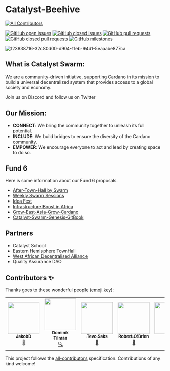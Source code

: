 # Catalyst-Beehive
<!-- ALL-CONTRIBUTORS-BADGE:START - Do not remove or modify this section -->
[![All Contributors](https://img.shields.io/badge/all_contributors-4-orange.svg?style=flat-square)](#contributors-)
<!-- ALL-CONTRIBUTORS-BADGE:END -->

[![GitHub open issues](https://img.shields.io/github/issues/Catalyst-Swarm/The-Beehive?style=flat-square)](https://github.com/Catalyst-Swarm/The-Beehive/issues)
[![GitHub closed issues](https://img.shields.io/github/issues-closed-raw/Catalyst-Swarm/The-Beehive?style=flat-square)](https://github.com/Catalyst-Swarm/The-Beehive/issues?q=is%3Aissue+is%3Aclosed)
[![GitHub pull requests](https://img.shields.io/github/issues-pr/Catalyst-Swarm/The-Beehive)](https://github.com/Catalyst-Swarm/The-Beehive/pulls)
[![GitHub closed pull requests](https://img.shields.io/github/issues-pr-closed/Catalyst-Swarm/The-Beehive)](https://github.com/Catalyst-Swarm/The-Beehive)
[![GitHub milestones](https://img.shields.io/github/milestones/open/Catalyst-Swarm/The-Beehive?style=flat-square)](https://github.com/Catalyst-Swarm/The-Beehive)

![123838716-32c80d00-d904-11eb-94d1-5eaaabe877ca](https://user-images.githubusercontent.com/25156451/126569840-0821b30b-467d-499d-93c4-735d24eeccbb.png)


## What is Catalyst Swarm:
We are a community-driven initiative, supporting Cardano in its mission to build a universal decentralized system that provides access to a global society and economy.

Join us on Discord and follow us on Twitter

## Our Mission:

- **CONNECT**: We bring the community together to unleash its full potential.
- **INCLUDE**: We build bridges to ensure the diversity of the Cardano community.
- **EMPOWER**: We encourage everyone to act and lead by creating space to do so.

## Fund 6
Here is some information about our Fund 6 proposals.

- [After-Town-Hall by Swarm](https://cardano.ideascale.com/a/dtd/After-Town-Hall-by-Swarm/366709-48088)
- [Weekly Swarm Sessions](https://cardano.ideascale.com/a/dtd/Weekly-Swarm-Sessions/366714-48088)
- [Idea Fest](https://cardano.ideascale.com/a/dtd/IDEA-FEST-for-Fund-6-+-7/366717-48088)
- [Infrastructure Boost in Africa](https://cardano.ideascale.com/a/dtd/Infrastructure-Boost-in-Africa/367618-48088)
- [Grow-East-Asia-Grow-Cardano](https://cardano.ideascale.com/a/dtd/Grow-East-Asia-Grow-Cardano/367250-48088)
- [Catalyst-Swarm-Genesis-GitBook](https://cardano.ideascale.com/a/dtd/Catalyst-Swarm-Genesis-GitBook/369556-48088)

## Partners

- Catalyst School
- Eastern Hemisphere TownHall
- [West African Decentralised Alliance](https://wadalliance.org/)
- Quality Assurance DAO


## Contributors ✨

Thanks goes to these wonderful people ([emoji key](https://allcontributors.org/docs/en/emoji-key)):

<!-- ALL-CONTRIBUTORS-LIST:START - Do not remove or modify this section -->
<!-- prettier-ignore-start -->
<!-- markdownlint-disable -->
<table>
  <tr>
    <td align="center"><a href="https://github.com/Sapereaude7"><img src="https://avatars.githubusercontent.com/u/82663830?v=4?s=100" width="100px;" alt=""/><br /><sub><b>JakobD</b></sub></a><br /><a href="#talk-Sapereaude7" title="Talks">📢</a></td>
    <td align="center"><a href="http://swarm4catalyst.com"><img src="https://avatars.githubusercontent.com/u/80850851?v=4?s=100" width="100px;" alt=""/><br /><sub><b>Dominik Tilman</b></sub></a><br /><a href="#fundingFinding-dominiktilman" title="Funding Finding">🔍</a></td>
    <td align="center"><a href="https://github.com/whitevo"><img src="https://avatars.githubusercontent.com/u/10964567?v=4?s=100" width="100px;" alt=""/><br /><sub><b>Tevo Saks</b></sub></a><br /><a href="#data-whitevo" title="Data">🔣</a></td>
    <td align="center"><a href="https://github.com/wolstaeb"><img src="https://avatars.githubusercontent.com/u/82072426?v=4?s=100" width="100px;" alt=""/><br /><sub><b>Robert O'Brien</b></sub></a><br /><a href="#ideas-wolstaeb" title="Ideas, Planning, & Feedback">🤔</a></td>
  <td align="center"><a href="https://github.com/FelixfromSwarm"><img src="https://avatars.githubusercontent.com/u/87385188?v=4?s=100" width="100px;" alt=""/><br /><sub><b>Felix</b></sub></a><br /><a href="#Rocket-FelixfromSwarm" title="Talks">💡</a></td>
    <td align="center"><a href="https://github.com/FelixfromSwarm"><img src="https://avatars.githubusercontent.com/u/25156451?v=4?s=100" width="100px;" alt=""/><br /><sub><b>Stephen</b></sub></a><br /><a href="#Rocket-stephen-rowan" title="Talks">🚀</a></td>
    <td align="center"><a href="https://github.com/FilipBl4gojevic"><img src="https://avatars.githubusercontent.com/u/84703395?v=4?s=100" width="100px;" alt=""/><br /><sub><b>Filip</b></sub></a><br /><a href="#Rocket-FilipBl4gojevic" title="Talks">🔥</a></td>
    <td align="center"><a href="https://github.com/Seomon4u"><img src="https://avatars.githubusercontent.com/u/87019552?v=4?s=100" width="100px;" alt=""/><br /><sub><b>Simon</b></sub></a><br /><a href="#Rocket-Seomon4u" title="Talks">📗</a></td>
    <td align="center"><a href="https://github.com/victorcorcino"><img src="https://avatars.githubusercontent.com/u/80851376?v=4?s=100" width="100px;" alt=""/><br /><sub><b>Victor</b></sub></a><br /><a href="#Rocket-victorcorcino" title="Talks">🦎</a></td>
  </tr>
</table>

<!-- markdownlint-restore -->
<!-- prettier-ignore-end -->

<!-- ALL-CONTRIBUTORS-LIST:END -->

This project follows the [all-contributors](https://github.com/all-contributors/all-contributors) specification. Contributions of any kind welcome!
